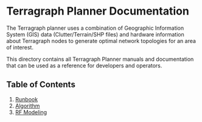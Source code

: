# Terragraph Planner Documentation
The Terragraph planner uses a combination of Geographic Information System (GIS)
data (Clutter/Terrain/SHP files) and hardware information about Terragraph nodes
to generate optimal network topologies for an area of interest.

This directory contains all Terragraph Planner manuals and documentation that can be
used as a reference for developers and operators.

## Table of Contents
1. [Runbook](runbook/README.md)
2. [Algorithm](algorithm/README.md)
3. [RF Modeling](rf_modeling/README.md)
